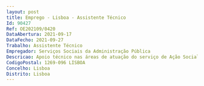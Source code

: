 ```yaml
--- 
layout: post
title: Emprego - Lisboa - Assistente Técnico
Id: 90427
Ref: OE202109/0420
DataAbertura: 2021-09-17
DataFecho: 2021-09-27
Trabalho: Assistente Técnico
Empregador: Serviços Sociais da Administração Pública
Descricao: Apoio técnico nas áreas de atuação do serviço de Ação Social, designadamente subsídios de frequência de creche, ama, educação pré escolar e estudos Inserção e tratamento das candidaturas no portal e efetuar a análise das mesmas de acordo com o enquadramento legal (Portarias n.º 1486 e 1487 de 19 dezembro de 2008) Organização e acompanhamento das candidaturas, assegurando a correta atribuição, manutenção, alteração ou cessação Preparar o processamento dos pagamentos – elaboração relatórios internos e listas de pagamentos, controlo de qualidade envio à contabilidade Atendimento presencial, telefónico e por correio eletrónico a beneficiários com vista a prestação de informação esclarecimentos necessários e adequados ao desenvolvimento do processo de candidatura Atualizar e emitir listagens para o processamento de subsídios e pensões no âmbito do enquadramento legal aplicável  proceder anualmente à verificação dos critérios de atribuição e manter atualizada a base de dados Efetuar o levantamento de entidades com vista a realização de protocolos na área da educação e Sociais e monitorizar os existentes Executar tarefas de apoio geral relacionadas com, expediente, arquivo, emissão de ofícios e declarações  Recolha de dados, elaboração de mapas para efeitos estatísticos e inserção de informação em base de dados  Colaborar na elaboração documentos estudos de apoio à Gestão, nomeadamente Plano e Relatório de Atividades.Proceder ao levantamento de necessidades de material e economato e realizar os respetivos pedidos.
CodigoPostal: 1269-096 LISBOA
Concelho: Lisboa
Distrito: Lisboa
--- 
```

